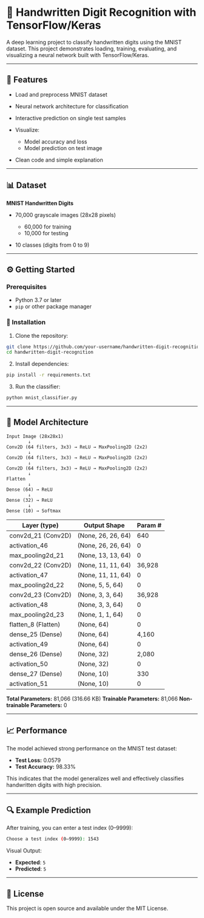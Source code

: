 # 🧠 Handwritten Digit Recognition with TensorFlow/Keras

A deep learning project to classify handwritten digits using the MNIST dataset. This project demonstrates loading, training, evaluating, and visualizing a neural network built with TensorFlow/Keras.

---

## 🚀 Features

* Load and preprocess MNIST dataset
* Neural network architecture for classification
* Interactive prediction on single test samples
* Visualize:

  * Model accuracy and loss
  * Model prediction on test image
* Clean code and simple explanation

---

## 📊 Dataset

**MNIST Handwritten Digits**

* 70,000 grayscale images (28x28 pixels)

  * 60,000 for training
  * 10,000 for testing
* 10 classes (digits from 0 to 9)

---

## ⚙️ Getting Started

### Prerequisites

* Python 3.7 or later
* `pip` or other package manager

### 🔧 Installation

1. Clone the repository:

```bash
git clone https://github.com/your-username/handwritten-digit-recognition.git
cd handwritten-digit-recognition
```

2. Install dependencies:

```bash
pip install -r requirements.txt
```

3. Run the classifier:

```bash
python mnist_classifier.py
```

---

## 🧠 Model Architecture

```
Input Image (28x28x1)
        ↓
Conv2D (64 filters, 3x3) → ReLU → MaxPooling2D (2x2)
        ↓
Conv2D (64 filters, 3x3) → ReLU → MaxPooling2D (2x2)
        ↓
Conv2D (64 filters, 3x3) → ReLU → MaxPooling2D (2x2)
        ↓
Flatten
        ↓
Dense (64) → ReLU
        ↓
Dense (32) → ReLU
        ↓
Dense (10) → Softmax
```

| Layer (type)         | Output Shape       | Param # |
| -------------------- | ------------------ | ------- |
| conv2d\_21 (Conv2D)  | (None, 26, 26, 64) | 640     |
| activation\_46       | (None, 26, 26, 64) | 0       |
| max\_pooling2d\_21   | (None, 13, 13, 64) | 0       |
| conv2d\_22 (Conv2D)  | (None, 11, 11, 64) | 36,928  |
| activation\_47       | (None, 11, 11, 64) | 0       |
| max\_pooling2d\_22   | (None, 5, 5, 64)   | 0       |
| conv2d\_23 (Conv2D)  | (None, 3, 3, 64)   | 36,928  |
| activation\_48       | (None, 3, 3, 64)   | 0       |
| max\_pooling2d\_23   | (None, 1, 1, 64)   | 0       |
| flatten\_8 (Flatten) | (None, 64)         | 0       |
| dense\_25 (Dense)    | (None, 64)         | 4,160   |
| activation\_49       | (None, 64)         | 0       |
| dense\_26 (Dense)    | (None, 32)         | 2,080   |
| activation\_50       | (None, 32)         | 0       |
| dense\_27 (Dense)    | (None, 10)         | 330     |
| activation\_51       | (None, 10)         | 0       |

**Total Parameters:** 81,066 (316.66 KB)
**Trainable Parameters:** 81,066
**Non-trainable Parameters:** 0

---

## 📈 Performance

The model achieved strong performance on the MNIST test dataset:

* **Test Loss:** 0.0579
* **Test Accuracy:** 98.33%

This indicates that the model generalizes well and effectively classifies handwritten digits with high precision.

---

## 🔍 Example Prediction

After training, you can enter a test index (0–9999):

```bash
Choose a test index (0–9999): 1543
```

Visual Output:

* **Expected**: `5`
* **Predicted**: `5`

---

## 📝 License

This project is open source and available under the MIT License.
